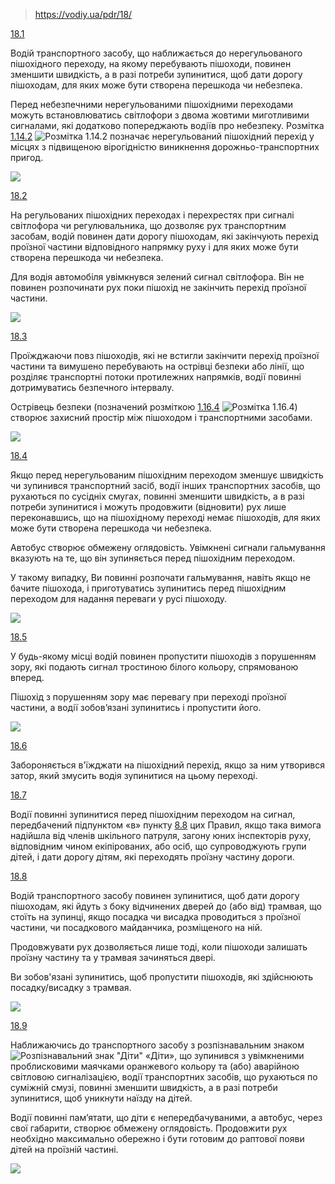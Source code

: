 > https://vodiy.ua/pdr/18/

[18.1](https://vodiy.ua/pdr/18/#181 "постійне посилання")

Водій транспортного засобу, що наближається до нерегульованого пішохідного переходу, на якому перебувають пішоходи, повинен зменшити швидкість, а в разі потреби зупинитися, щоб дати дорогу пішоходам, для яких може бути створена перешкода чи небезпека.

Перед небезпечними нерегульованими пішохідними переходами можуть встановлюватись світлофори з двома жовтими миготливими сигналами, які додатково попереджають водіїв про небезпеку. Розмітка [1.14.2](https://vodiy.ua/rozmitka/1/1.14.2/) ![Розмітка 1.14.2](https://vodiy.ua/media/uploads/marking/1.14.2.png) позначає нерегульований пішохідний перехід у місцях з підвищеною вірогідністю виникнення дорожньо-транспортних пригод.

![](https://vodiy.ua/media/questions/051_.jpg)

[18.2](https://vodiy.ua/pdr/18/#182 "постійне посилання")

На регульованих пішохідних переходах і перехрестях при сигналі світлофора чи регулювальника, що дозволяє рух транспортним засобам, водій повинен дати дорогу пішоходам, які закінчують перехід проїзної частини відповідного напрямку руху і для яких може бути створена перешкода чи небезпека.

Для водія автомобіля увімкнувся зелений сигнал світлофора. Він не повинен розпочинати рух поки пішохід не закінчить перехід проїзної частини.

![](https://vodiy.ua/media/questions/773_.jpg)

[18.3](https://vodiy.ua/pdr/18/#183 "постійне посилання")

Проїжджаючи повз пішоходів, які не встигли закінчити перехід проїзної частини та вимушено перебувають на острівці безпеки або лінії, що розділяє транспортні потоки протилежних напрямків, водії повинні дотримуватись безпечного інтервалу.

Острівець безпеки (позначений розміткою [1.16.4](https://vodiy.ua/rozmitka/1/1.16.4/) ![Розмітка 1.16.4](https://vodiy.ua/media/uploads/marking/1.16.4.png)) створює захисний простір між пішоходом і транспортними засобами.

![](https://vodiy.ua/media/questions/837_.jpg)

[18.4](https://vodiy.ua/pdr/18/#184 "постійне посилання")

Якщо перед нерегульованим пішохідним переходом зменшує швидкість чи зупинився транспортний засіб, водії інших транспортних засобів, що рухаються по сусідніх смугах, повинні зменшити швидкість, а в разі потреби зупинитися і можуть продовжити (відновити) рух лише переконавшись, що на пішохідному переході немає пішоходів, для яких може бути створена перешкода чи небезпека.

Автобус створює обмежену оглядовість. Увімкнені сигнали гальмування вказують на те, що він зупиняється перед пішохідним переходом.

У такому випадку, Ви повинні розпочати гальмування, навіть якщо не бачите пішохода, і приготуватись зупинитись перед пішохідним переходом для надання переваги у русі пішоходу.

![](https://vodiy.ua/media/questions/838_.jpg)

[18.5](https://vodiy.ua/pdr/18/#185 "постійне посилання")

У будь-якому місці водій повинен пропустити пішоходів з порушенням зору, які подають сигнал тростиною білого кольору, спрямованою вперед.

Пішохід з порушенням зору має перевагу при переході проїзної частини, а водії зобов’язані зупинитись і пропустити його.

![](https://vodiy.ua/media/questions/842_.jpg)

[18.6](https://vodiy.ua/pdr/18/#186 "постійне посилання")

Забороняється в'їжджати на пішохідний перехід, якщо за ним утворився затор, який змусить водія зупинитися на цьому переході.

[18.7](https://vodiy.ua/pdr/18/#187 "постійне посилання")

Водії повинні зупинитися перед пішохідним переходом на сигнал, передбачений підпунктом «в» пункту [8.8](https://vodiy.ua/pdr/8/#88) цих Правил, якщо така вимога надійшла від членів шкільного патруля, загону юних інспекторів руху, відповідним чином екіпірованих, або осіб, що супроводжують групи дітей, і дати дорогу дітям, які переходять проїзну частину дороги.

[18.8](https://vodiy.ua/pdr/18/#188 "постійне посилання")

Водій транспортного засобу повинен зупинитися, щоб дати дорогу пішоходам, які йдуть з боку відчинених дверей до (або від) трамвая, що стоїть на зупинці, якщо посадка чи висадка проводиться з проїзної частини, чи посадкового майданчика, розміщеного на ній.

Продовжувати рух дозволяється лише тоді, коли пішоходи залишать проїзну частину та у трамвая зачиняться двері.

Ви зобов'язані зупинитись, щоб пропустити пішоходів, які здійснюють посадку/висадку з трамвая.

![](https://vodiy.ua/media/questions/846_.jpg)

[18.9](https://vodiy.ua/pdr/18/#189 "постійне посилання")

Наближаючись до транспортного засобу з розпізнавальним знаком ![Розпізнавальний знак "Діти"](https://vodiy.ua/media/uploads/8.3.png) «Діти», що зупинився з увімкненими проблисковими маячками оранжевого кольору та (або) аварійною світловою сигналізацією, водії транспортних засобів, що рухаються по суміжній смузі, повинні зменшити швидкість, а в разі потреби зупинитися, щоб уникнути наїзду на дітей.

Водії повинні пам’ятати, що діти є непередбачуваними, а автобус, через свої габарити, створює обмежену оглядовість. Продовжити рух необхідно максимально обережно і бути готовим до раптової появи дітей на проїзній частині.

![](https://vodiy.ua/media/questions/849__.jpg)